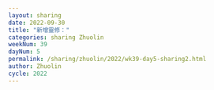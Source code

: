 ```yaml
---
layout: sharing
date: 2022-09-30
title: "新增靈修："
categories: sharing Zhuolin
weekNum: 39
dayNum: 5
permalink: /sharing/zhuolin/2022/wk39-day5-sharing2.html
author: Zhuolin
cycle: 2022
---  
```

